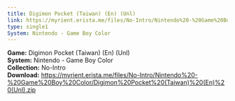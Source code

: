 ```yaml
---
title: Digimon Pocket (Taiwan) (En) (Unl)
link: https://myrient.erista.me/files/No-Intro/Nintendo%20-%20Game%20Boy%20Color/Digimon%20Pocket%20(Taiwan)%20(En)%20(Unl).zip
type: single1
System: Nintendo - Game Boy Color
---
```

<b>Game:</b> Digimon Pocket (Taiwan) (En) (Unl)<br>
<b>System:</b> Nintendo - Game Boy Color<br>
<b>Collection:</b> No-Intro<br>
<b>Download:</b> https://myrient.erista.me/files/No-Intro/Nintendo%20-%20Game%20Boy%20Color/Digimon%20Pocket%20(Taiwan)%20(En)%20(Unl).zip